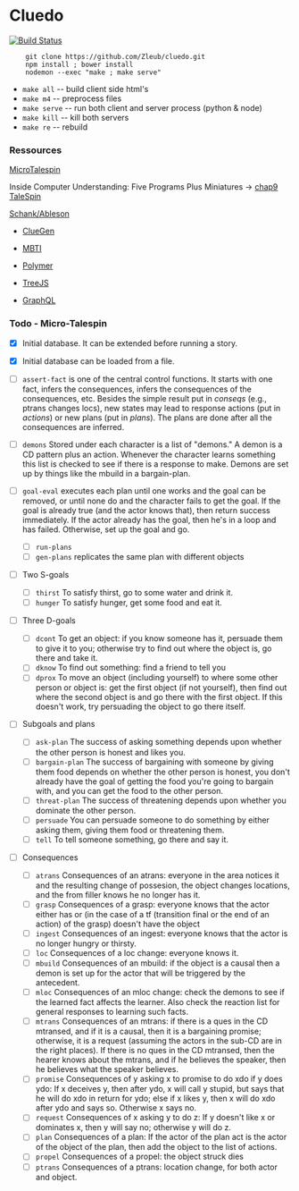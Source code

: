 # Cluedo

[![Build Status](https://travis-ci.org/Zleub/Cluedo.svg?branch=master)](https://travis-ci.org/Zleub/Cluedo)

```
	git clone https://github.com/Zleub/cluedo.git
	npm install ; bower install
	nodemon --exec "make ; make serve"
```

- `make all` -- build client side html's
- `make m4` -- preprocess files
- `make serve` -- run both client and server process (python & node)
- `make kill` -- kill both servers
- `make re` -- rebuild

### Ressources

[MicroTalespin](http://lispm.de/source/misc/micro-talespin.lisp)

Inside Computer Understanding: Five Programs Plus Miniatures
	   -> [chap9 TaleSpin](https://classes.soe.ucsc.edu/cmps148/Winter10/readings/MeehanTaleSpin.pdf)

[Schank/Ableson](http://www.jimdavies.org/summaries/schank1977-2.html)

- [ClueGen](http://www.aaai.org/ocs/index.php/AIIDE/AIIDE16/paper/download/14070/13618)
- [MBTI](https://www.16personalities.com/personality-types)


- [Polymer](https://www.polymer-project.org)
- [TreeJS](http://threejs.org)
- [GraphQL](http://graphql.org)

### Todo - Micro-Talespin

- [X] Initial database.  It can be extended before running a story.
- [X] Initial database can be loaded from a file.

- [ ] `assert-fact` is one of the central control functions.  It starts with one fact, infers the consequences, infers the consequences of the consequences, etc.  Besides the simple result put in *conseqs* (e.g., ptrans changes locs), new states may lead to response actions (put in *actions*) or new plans (put in *plans*).  The plans are done after all the consequences are inferred.

- [ ] `demons` Stored under each character is a list of "demons."  A demon is a CD pattern plus an action.  Whenever the character learns something this list is checked to see if there is a response to make. Demons are set up by things like the mbuild in a bargain-plan.

- [ ] `goal-eval` executes each plan until one works and the goal can be removed, or until none do and the character fails to get the goal.  If the goal is already true (and the actor knows that), then return success immediately.  If the actor already has the goal, then he's in a loop and has failed.  Otherwise, set up the goal and go.
  - [ ] `run-plans`
  - [ ] `gen-plans` replicates the same plan with different objects

- [ ] Two S-goals
  - [ ] `thirst` To satisfy thirst, go to some water and drink it.
  - [ ] `hunger` To satisfy hunger, get some food and eat it.

- [ ] Three D-goals
  - [ ] `dcont` To get an object: if you know someone has it, persuade them to give it to you; otherwise try to find out where the object is, go there and take it.
  - [ ] `dknow` To find out something: find a friend to tell you
  - [ ] `dprox` To move an object (including yourself) to where some other person or object is: get the first object (if not yourself), then find out where the second object is and go there with the first object.  If this doesn't work, try persuading the object to go there itself.

- [ ] Subgoals and plans
  - [ ] `ask-plan` The success of asking something depends upon whether the other person is honest and likes you.
  - [ ] `bargain-plan` The success of bargaining with someone by giving them food depends on whether the other person is honest, you don't already have the goal of getting the food you're going to bargain with, and you can get the food to the other person.
  - [ ] `threat-plan` The success of threatening depends upon whether you dominate the other person.
  - [ ] `persuade` You can persuade someone to do something by either asking them, giving them food or threatening them.
  - [ ] `tell` To tell someone something, go there and say it.

- [ ] Consequences
  - [ ] `atrans` Consequences of an atrans: everyone in the area notices it and the resulting change of possesion, the object changes locations, and the from filler knows he no longer has it.
  - [ ] `grasp` Consequences of a grasp: everyone knows that the actor either has or (in the case of a tf (transition final or the end of an action) of the grasp)  doesn't have the object
  - [ ] `ingest` Consequences of an ingest: everyone knows that the actor is no longer hungry or thirsty.
  - [ ] `loc` Consequences of a loc change: everyone knows it.
  - [ ] `mbuild` Consequences of an mbuild: if the object is a causal then a demon is set up for the actor that will be triggered by the antecedent.
  - [ ] `mloc` Consequences of an mloc change: check the demons to see if the learned fact affects the learner.  Also check the reaction list for general responses to learning such facts.
  - [ ] `mtrans` Consequences of an mtrans: if there is a ques in the CD mtransed, and if it is a causal, then it is a bargaining promise; otherwise, it is a request (assuming the actors in the sub-CD are in the right places).  If there is no ques in the CD mtransed, then the hearer knows about the mtrans, and if he believes the speaker, then he believes what the speaker believes.
  - [ ] `promise` Consequences of y asking x to promise to do xdo if y does ydo: If x deceives y, then after ydo, x will call y stupid, but says that he will do xdo in return for ydo; else if x likes y, then x will do xdo after ydo and says so. Otherwise x says no.
  - [ ] `request` Consequences of x asking y to do z: If y doesn't like x or dominates x, then y will say no; otherwise y will do z.
  - [ ] `plan` Consequences of a plan: If the actor of the plan act is the actor of the object of the plan, then add the object to the list of actions.
  - [ ] `propel` Consequences of a propel: the object struck dies
  - [ ] `ptrans` Consequences of a ptrans: location change, for both actor and object.
